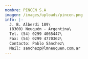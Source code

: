 ```yaml
---
nombre: PINCEN S.A
imagen: /images/uploads/pincen.png
info: |-
  J. B. Alberdi 189\
  (8300) Neuquén - Argentina\
  Tel. (54) 0299 4065447\
  Fax: (54) 0299 4770362\
  Contacto: Pablo Sánchez\
  Mail: sanchezp@lmneuquen.com.ar
---
```


